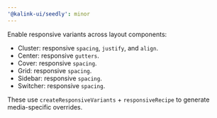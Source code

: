 ```yaml
---
'@kalink-ui/seedly': minor
---
```


Enable responsive variants across layout components:

- Cluster: responsive `spacing`, `justify`, and `align`.
- Center: responsive `gutters`.
- Cover: responsive `spacing`.
- Grid: responsive `spacing`.
- Sidebar: responsive `spacing`.
- Switcher: responsive `spacing`.

These use `createResponsiveVariants` + `responsiveRecipe` to generate media-specific overrides.
